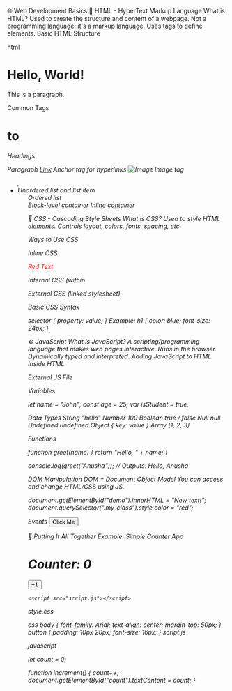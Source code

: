 🌐 Web Development Basics
📄 HTML - HyperText Markup Language
What is HTML?
Used to create the structure and content of a webpage.
Not a programming language; it's a markup language.
Uses tags to define elements.
Basic HTML Structure

html
<!DOCTYPE html>
<html lang="en">
<head>
    <meta charset="UTF-8">
    <title>Page Title</title>
</head>
<body>
    <h1>Hello, World!</h1>
    <p>This is a paragraph.</p>
</body>
</html>
Common Tags
<h1>to<h6>            Headings
<p>                   Paragraph
<a href="#">Link</a>  Anchor tag for hyperlinks
<img src="image.jpg" alt="Image">   Image tag
<ul>,<li>             Unordered list and list item
<ol>                  Ordered list
<div>               Block-level container
<span>              Inline container

🎨 CSS - Cascading Style Sheets
What is CSS?
Used to style HTML elements.
Controls layout, colors, fonts, spacing, etc.

Ways to Use CSS

Inline CSS
<p style="color: red;">Red Text</p>

Internal CSS (within <style> tag)
<style>
    body {
        background-color: lightblue;
    }
</style>

External CSS (linked stylesheet)
<link rel="stylesheet" href="styles.css">
Basic CSS Syntax

selector {
    property: value;
}
Example:
h1 {
    color: blue;
    font-size: 24px;
}

⚙️ JavaScript
What is JavaScript?
A scripting/programming language that makes web pages interactive.
Runs in the browser.
Dynamically typed and interpreted.
Adding JavaScript to HTML
Inside HTML
<script>
    alert("Hello, JavaScript!");
</script>

External JS File
<script src="script.js"></script>
Variables

let name = "John";
const age = 25;
var isStudent = true;



Data Types
String "hello"
Number 100
Boolean true / false
Null null
Undefined undefined
Object { key: value }
Array [1, 2, 3]


Functions

function greet(name) {
    return "Hello, " + name;
}

console.log(greet("Anusha")); // Outputs: Hello, Anusha


DOM Manipulation
DOM = Document Object Model
You can access and change HTML/CSS using JS.

document.getElementById("demo").innerHTML = "New text!";
document.querySelector(".my-class").style.color = "red";

Events
<button onclick="sayHi()">Click Me</button>

<script>
    function sayHi() {
        alert("Button clicked!");
    }
</script>

🧩 Putting It All Together
Example: Simple Counter App

<!DOCTYPE html>
<html>
<head>
    <title>Counter App</title>
    <link rel="stylesheet" href="style.css">
</head>
<body>
    <h1>Counter: <span id="count">0</span></h1>
    <button onclick="increment()">+1</button>

    <script src="script.js"></script>
</body>
</html>
style.css

css
body {
    font-family: Arial;
    text-align: center;
    margin-top: 50px;
}
button {
    padding: 10px 20px;
    font-size: 16px;
}
script.js

javascript

let count = 0;

function increment() {
    count++;
    document.getElementById("count").textContent = count;
}
